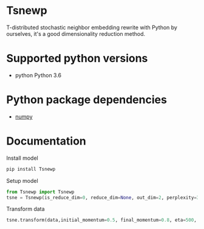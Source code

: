 # Tsnewp
T-distributed stochastic neighbor embedding rewrite with Python by ourselves, it's a good dimensionality reduction method.

# Supported python versions
- python Python 3.6

# Python package dependencies
- [numpy](https://github.com/numpy/numpy)

# Documentation
Install model
```python
pip install Tsnewp
```

Setup model
```python
from Tsnewp import Tsnewp
tsne = Tsnewp(is_reduce_dim=0, reduce_dim=None, out_dim=2, perplexity=30.0, max_iters=1000)
```

Transform data
```python
tsne.transform(data,initial_momentum=0.5, final_momentum=0.8, eta=500, min_gain=0.01)
```
